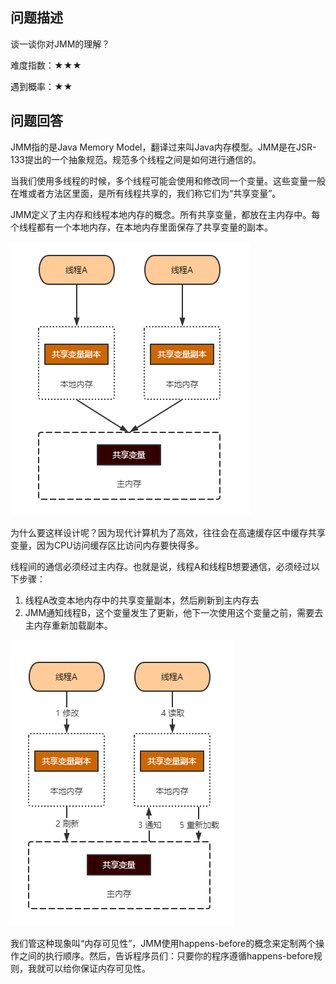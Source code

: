 ## 问题描述

谈一谈你对JMM的理解？

难度指数：★★★

遇到概率：★★

## 问题回答

JMM指的是Java Memory Model，翻译过来叫Java内存模型。JMM是在JSR-133提出的一个抽象规范。规范多个线程之间是如何进行通信的。

当我们使用多线程的时候，多个线程可能会使用和修改同一个变量。这些变量一般在堆或者方法区里面，是所有线程共享的，我们称它们为“共享变量”。

JMM定义了主内存和线程本地内存的概念。所有共享变量，都放在主内存中。每个线程都有一个本地内存，在本地内存里面保存了共享变量的副本。

![image-20200621132329968](imgs/001/image-20200621132329968.png)

为什么要这样设计呢？因为现代计算机为了高效，往往会在高速缓存区中缓存共享变量，因为CPU访问缓存区比访问内存要快得多。

线程间的通信必须经过主内存。也就是说，线程A和线程B想要通信，必须经过以下步骤：

1. 线程A改变本地内存中的共享变量副本，然后刷新到主内存去
2. JMM通知线程B，这个变量发生了更新，他下一次使用这个变量之前，需要去主内存重新加载副本。

![image-20200621134911876](imgs/001/image-20200621134911876.png)

我们管这种现象叫“内存可见性”，JMM使用happens-before的概念来定制两个操作之间的执行顺序。然后，告诉程序员们：只要你的程序遵循happens-before规则，我就可以给你保证内存可见性。